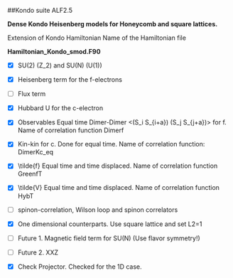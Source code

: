 ##Kondo suite ALF2.5

**Dense Kondo Heisenberg models  for  Honeycomb and  square  lattices.** 

Extension of  Kondo  Hamiltonian   Name  of the  Hamiltonian  file 

**Hamiltonian_Kondo_smod.F90** 

- [x] SU(2) (Z_2) and SU(N)   (U(1))
- [x] Heisenberg term  for  the f-electrons 
- [ ] Flux term 
- [x] Hubbard  U for the c-electron 
- [x] Observables Equal time Dimer-Dimer <(S_i S_{i+a}) (S_j S_{j+a})> for f. Name of  correlation function  Dimerf
- [x] Kin-kin for c.  Done  for  equal time.  Name of  correlation function: DimerKc_eq 
- [x] \tilde{f} Equal time and time displaced. Name of correlation function GreenfT
- [x] \tilde{V} Equal time and time displaced. Name of correlation function HybT  
- [ ] spinon-correlation, Wilson loop and spinon correlators 
- [x] One  dimensional  counterparts.   Use  square lattice and  set  L2=1 
- [ ] Future 1.  Magnetic  field  term  for   SU(N)  (Use  flavor  symmetry!)  
- [ ] Future 2.  XXZ
- [x] Check  Projector.  Checked  for the  1D case.  

